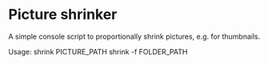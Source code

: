 # Picture shrinker

A simple console script to proportionally shrink pictures,
e.g. for thumbnails.

Usage:
    shrink PICTURE_PATH
    shrink -f FOLDER_PATH
